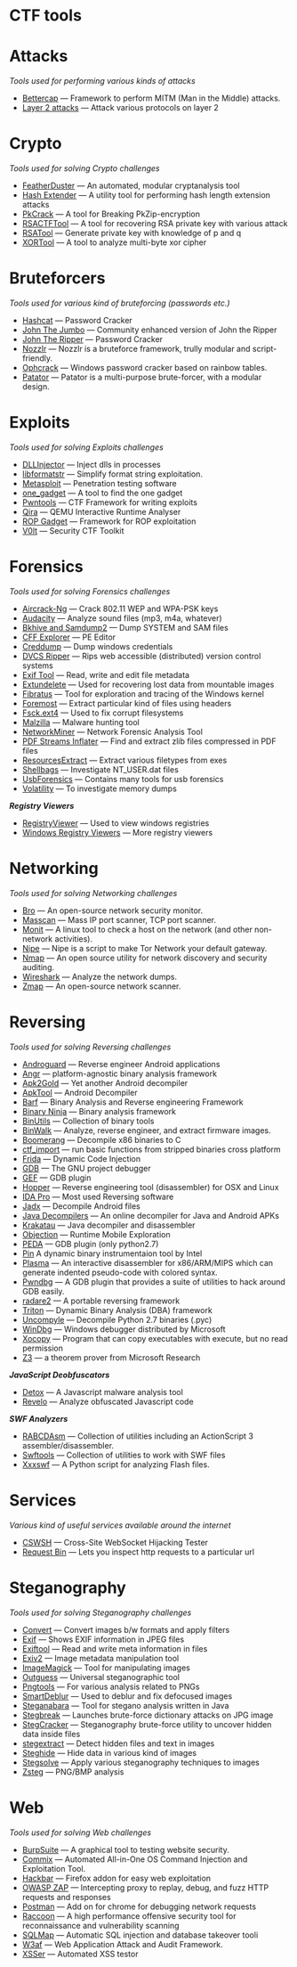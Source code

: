 # CTF tools

# **Attacks**

*Tools used for performing various kinds of attacks*

- [Bettercap](https://github.com/bettercap/bettercap) — Framework to perform MITM (Man in the Middle) attacks.
- [Layer 2 attacks](https://github.com/tomac/yersinia) — Attack various protocols on layer 2

# **Crypto**

*Tools used for solving Crypto challenges*

- [FeatherDuster](https://github.com/nccgroup/featherduster) — An automated, modular cryptanalysis tool
- [Hash Extender](https://github.com/iagox86/hash_extender) — A utility tool for performing hash length extension attacks
- [PkCrack](https://www.unix-ag.uni-kl.de/~conrad/krypto/pkcrack.html) — A tool for Breaking PkZip-encryption
- [RSACTFTool](https://github.com/Ganapati/RsaCtfTool) — A tool for recovering RSA private key with various attack
- [RSATool](https://github.com/ius/rsatool) — Generate private key with knowledge of p and q
- [XORTool](https://github.com/hellman/xortool) — A tool to analyze multi-byte xor cipher

# **Bruteforcers**

*Tools used for various kind of bruteforcing (passwords etc.)*

- [Hashcat](https://hashcat.net/hashcat/) — Password Cracker
- [John The Jumbo](https://github.com/magnumripper/JohnTheRipper) — Community enhanced version of John the Ripper
- [John The Ripper](http://www.openwall.com/john/) — Password Cracker
- [Nozzlr](https://github.com/intrd/nozzlr) — Nozzlr is a bruteforce framework, trully modular and script-friendly.
- [Ophcrack](http://ophcrack.sourceforge.net/) — Windows password cracker based on rainbow tables.
- [Patator](https://github.com/lanjelot/patator) — Patator is a multi-purpose brute-forcer, with a modular design.

# **Exploits**

*Tools used for solving Exploits challenges*

- [DLLInjector](https://github.com/OpenSecurityResearch/dllinjector) — Inject dlls in processes
- [libformatstr](https://github.com/hellman/libformatstr) — Simplify format string exploitation.
- [Metasploit](http://www.metasploit.com/) — Penetration testing software
- [one_gadget](https://github.com/david942j/one_gadget) — A tool to find the one gadget
- [Pwntools](https://github.com/Gallopsled/pwntools) — CTF Framework for writing exploits
- [Qira](https://github.com/BinaryAnalysisPlatform/qira) — QEMU Interactive Runtime Analyser
- [ROP Gadget](https://github.com/JonathanSalwan/ROPgadget) — Framework for ROP exploitation
- [V0lt](https://github.com/P1kachu/v0lt) — Security CTF Toolkit

# **Forensics**

*Tools used for solving Forensics challenges*

- [Aircrack-Ng](http://www.aircrack-ng.org/) — Crack 802.11 WEP and WPA-PSK keys
- [Audacity](http://sourceforge.net/projects/audacity/) — Analyze sound files (mp3, m4a, whatever)
- [Bkhive and Samdump2](http://sourceforge.net/projects/ophcrack/files/samdump2/) — Dump SYSTEM and SAM files
- [CFF Explorer](http://www.ntcore.com/exsuite.php) — PE Editor
- [Creddump](https://github.com/moyix/creddump) — Dump windows credentials
- [DVCS Ripper](https://github.com/kost/dvcs-ripper) — Rips web accessible (distributed) version control systems
- [Exif Tool](http://www.sno.phy.queensu.ca/~phil/exiftool/) — Read, write and edit file metadata
- [Extundelete](http://extundelete.sourceforge.net/) — Used for recovering lost data from mountable images
- [Fibratus](https://github.com/rabbitstack/fibratus) — Tool for exploration and tracing of the Windows kernel
- [Foremost](http://foremost.sourceforge.net/) — Extract particular kind of files using headers
- [Fsck.ext4](http://linux.die.net/man/8/fsck.ext3) — Used to fix corrupt filesystems
- [Malzilla](http://malzilla.sourceforge.net/) — Malware hunting tool
- [NetworkMiner](http://www.netresec.com/?page=NetworkMiner) — Network Forensic Analysis Tool
- [PDF Streams Inflater](http://malzilla.sourceforge.net/downloads.html) — Find and extract zlib files compressed in PDF files
- [ResourcesExtract](http://www.nirsoft.net/utils/resources_extract.html) — Extract various filetypes from exes
- [Shellbags](https://github.com/williballenthin/shellbags) — Investigate NT_USER.dat files
- [UsbForensics](http://www.forensicswiki.org/wiki/USB_History_Viewing) — Contains many tools for usb forensics
- [Volatility](https://github.com/volatilityfoundation/volatility) — To investigate memory dumps

***Registry Viewers***

- [RegistryViewer](http://www.gaijin.at/en/getitpage.php?id=regview) — Used to view windows registries
- [Windows Registry Viewers](http://www.forensicswiki.org/wiki/Windows_Registry) — More registry viewers

# **Networking**

*Tools used for solving Networking challenges*

- [Bro](https://www.bro.org/) — An open-source network security monitor.
- [Masscan](https://github.com/robertdavidgraham/masscan) — Mass IP port scanner, TCP port scanner.
- [Monit](https://linoxide.com/monitoring-2/monit-linux/) — A linux tool to check a host on the network (and other non-network activities).
- [Nipe](https://github.com/GouveaHeitor/nipe) — Nipe is a script to make Tor Network your default gateway.
- [Nmap](https://nmap.org/) — An open source utility for network discovery and security auditing.
- [Wireshark](https://www.wireshark.org/) — Analyze the network dumps.
- [Zmap](https://zmap.io/) — An open-source network scanner.

# **Reversing**

*Tools used for solving Reversing challenges*

- [Androguard](https://github.com/androguard/androguard) — Reverse engineer Android applications
- [Angr](https://github.com/angr/angr) — platform-agnostic binary analysis framework
- [Apk2Gold](https://github.com/lxdvs/apk2gold) — Yet another Android decompiler
- [ApkTool](http://ibotpeaches.github.io/Apktool/) — Android Decompiler
- [Barf](https://github.com/programa-stic/barf-project) — Binary Analysis and Reverse engineering Framework
- [Binary Ninja](https://binary.ninja/) — Binary analysis framework
- [BinUtils](http://www.gnu.org/software/binutils/binutils.html) — Collection of binary tools
- [BinWalk](https://github.com/devttys0/binwalk) — Analyze, reverse engineer, and extract firmware images.
- [Boomerang](https://github.com/nemerle/boomerang) — Decompile x86 binaries to C
- [ctf_import](https://github.com/docileninja/ctf_import) — run basic functions from stripped binaries cross platform
- [Frida](https://github.com/frida/) — Dynamic Code Injection
- [GDB](https://www.gnu.org/software/gdb/) — The GNU project debugger
- [GEF](https://github.com/hugsy/gef) — GDB plugin
- [Hopper](http://www.hopperapp.com/) — Reverse engineering tool (disassembler) for OSX and Linux
- [IDA Pro](https://www.hex-rays.com/products/ida/) — Most used Reversing software
- [Jadx](https://github.com/skylot/jadx) — Decompile Android files
- [Java Decompilers](http://www.javadecompilers.com/) — An online decompiler for Java and Android APKs
- [Krakatau](https://github.com/Storyyeller/Krakatau) — Java decompiler and disassembler
- [Objection](https://github.com/sensepost/objection) — Runtime Mobile Exploration
- [PEDA](https://github.com/longld/peda) — GDB plugin (only python2.7)
- [Pin](https://software.intel.com/en-us/articles/pin-a-dynamic-binary-instrumentation-tool) A dynamic binary instrumentaion tool by Intel
- [Plasma](https://github.com/joelpx/plasma) — An interactive disassembler for x86/ARM/MIPS which can generate indented pseudo-code with colored syntax.
- [Pwndbg](https://github.com/pwndbg/pwndbg) — A GDB plugin that provides a suite of utilities to hack around GDB easily.
- [radare2](https://github.com/radare/radare2) — A portable reversing framework
- [Triton](https://github.com/JonathanSalwan/Triton/) — Dynamic Binary Analysis (DBA) framework
- [Uncompyle](https://github.com/gstarnberger/uncompyle) — Decompile Python 2.7 binaries (.pyc)
- [WinDbg](http://www.windbg.org/) — Windows debugger distributed by Microsoft
- [Xocopy](http://reverse.lostrealm.com/tools/xocopy.html) — Program that can copy executables with execute, but no read permission
- [Z3](https://github.com/Z3Prover/z3) — a theorem prover from Microsoft Research

***JavaScript Deobfuscators***

- [Detox](http://relentless-coding.org/projects/jsdetox/install) — A Javascript malware analysis tool
- [Revelo](http://www.kahusecurity.com/tools/Revelo_v0.6.zip) — Analyze obfuscated Javascript code

***SWF Analyzers***

- [RABCDAsm](https://github.com/CyberShadow/RABCDAsm) — Collection of utilities including an ActionScript 3 assembler/disassembler.
- [Swftools](http://www.swftools.org/) — Collection of utilities to work with SWF files
- [Xxxswf](https://bitbucket.org/Alexander_Hanel/xxxswf) — A Python script for analyzing Flash files.

# **Services**

*Various kind of useful services available around the internet*

- [CSWSH](http://ironwasp.org/cswsh.html) — Cross-Site WebSocket Hijacking Tester
- [Request Bin](http://requestb.in/) — Lets you inspect http requests to a particular url

# **Steganography**

*Tools used for solving Steganography challenges*

- [Convert](http://www.imagemagick.org/script/convert.php) — Convert images b/w formats and apply filters
- [Exif](http://manpages.ubuntu.com/manpages/trusty/man1/exif.1.html) — Shows EXIF information in JPEG files
- [Exiftool](https://linux.die.net/man/1/exiftool) — Read and write meta information in files
- [Exiv2](http://www.exiv2.org/manpage.html) — Image metadata manipulation tool
- [ImageMagick](http://www.imagemagick.org/script/index.php) — Tool for manipulating images
- [Outguess](https://www.freebsd.org/cgi/man.cgi?query=outguess+&apropos=0&sektion=0&manpath=FreeBSD+Ports+5.1-RELEASE&format=html) — Universal steganographic tool
- [Pngtools](http://www.stillhq.com/pngtools/) — For various analysis related to PNGs
- [SmartDeblur](https://github.com/Y-Vladimir/SmartDeblur) — Used to deblur and fix defocused images
- [Steganabara](https://www.openhub.net/p/steganabara) — Tool for stegano analysis written in Java
- [Stegbreak](https://linux.die.net/man/1/stegbreak) — Launches brute-force dictionary attacks on JPG image
- [StegCracker](https://github.com/Paradoxis/StegCracker) — Steganography brute-force utility to uncover hidden data inside files
- [stegextract](https://github.com/evyatarmeged/stegextract) — Detect hidden files and text in images
- [Steghide](http://steghide.sourceforge.net/) — Hide data in various kind of images
- [Stegsolve](http://www.caesum.com/handbook/Stegsolve.jar) — Apply various steganography techniques to images
- [Zsteg](https://github.com/zed-0xff/zsteg/) — PNG/BMP analysis

# **Web**

*Tools used for solving Web challenges*

- [BurpSuite](https://github.com/apsdehal/awesome-ctf/blob/master) — A graphical tool to testing website security.
- [Commix](https://github.com/commixproject/commix) — Automated All-in-One OS Command Injection and Exploitation Tool.
- [Hackbar](https://addons.mozilla.org/en-US/firefox/addon/hackbar/) — Firefox addon for easy web exploitation
- [OWASP ZAP](https://www.owasp.org/index.php/Projects/OWASP_Zed_Attack_Proxy_Project) — Intercepting proxy to replay, debug, and fuzz HTTP requests and responses
- [Postman](https://chrome.google.com/webstore/detail/postman/fhbjgbiflinjbdggehcddcbncdddomop?hl=en) — Add on for chrome for debugging network requests
- [Raccoon](https://github.com/evyatarmeged/Raccoon) — A high performance offensive security tool for reconnaissance and vulnerability scanning
- [SQLMap](https://github.com/sqlmapproject/sqlmap) — Automatic SQL injection and database takeover tooli
- [W3af](https://github.com/andresriancho/w3af) — Web Application Attack and Audit Framework.
- [XSSer](http://xsser.sourceforge.net/) — Automated XSS testor